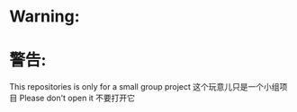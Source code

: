 # Warning:
# 警告:
This repositories is only for a small group project
这个玩意儿只是一个小组项目
Please don't open it
不要打开它
